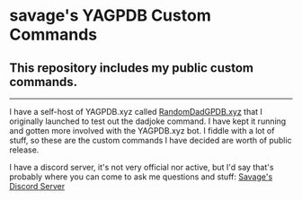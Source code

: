 # savage's YAGPDB Custom Commands

## This repository includes my public custom commands. 

---

I have a self-host of YAGPDB.xyz called [RandomDadGPDB.xyz](https://bot.randomdad.xyz) that I originally launched to test out the dadjoke command. I have kept it running and gotten more involved with the YAGPDB.xyz bot.
I fiddle with a lot of stuff, so these are the custom commands I have decided are worth of public release.

I have a discord server, it's not very official nor active, but I'd say that's probably where you can come to ask me questions and stuff: [Savage's Discord Server](https://discord.gg/4rPNwcpjfr)

